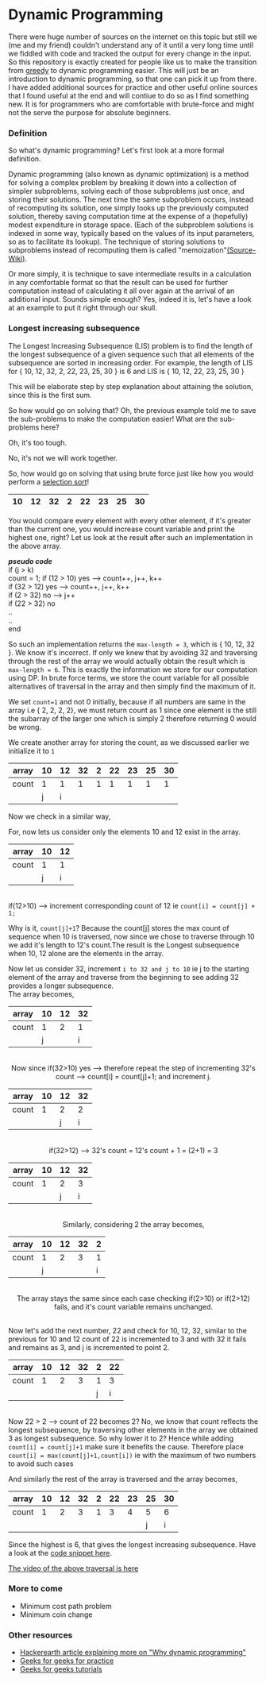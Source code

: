 # Dynamic Programming

There were huge number of sources on the internet on this topic but still we (me and my friend) couldn't understand any of it until a very long time until we fiddled with code and tracked the output for every change in the input. So this repository is exactly created for people like us to make the transition from [greedy](https://en.wikipedia.org/wiki/Greedy_algorithm) to dynamic programming easier. This will just be an introduction to dynamic programming, so that one can pick it up from there. I have added additional sources for practice and other useful online sources that I found useful at the end and will contiue to do so as I find something new. It is for programmers who are comfortable with brute-force and might not the serve the purpose for absolute beginners.

### Definition 

So what's dynamic programming? Let's first look at a more formal definition.

Dynamic programming (also known as dynamic optimization) is a method for solving a complex problem by breaking it down into a collection of simpler subproblems, solving each of those subproblems just once, and storing their solutions. The next time the same subproblem occurs, instead of recomputing its solution, one simply looks up the previously computed solution, thereby saving computation time at the expense of a (hopefully) modest expenditure in storage space. (Each of the subproblem solutions is indexed in some way, typically based on the values of its input parameters, so as to facilitate its lookup). The technique of storing solutions to subproblems instead of recomputing them is called "memoization"[(Source-Wiki)](https://en.wikipedia.org/wiki/Dynamic_programming).

Or more simply, it is technique to save intermediate results in a calculation in any comfortable format so that the result can be used for further computation instead of calculating it all over again at the arrival of an additional input. Sounds simple enough? Yes, indeed it is, let's have a look at an example to put it right through our skull.


### Longest increasing subsequence
The Longest Increasing Subsequence (LIS) problem is to find the length of the longest subsequence of a given sequence such that all elements of the subsequence are sorted in increasing order. 
For example, the length of LIS for { 10, 12, 32, 2, 22, 23, 25, 30 } is 6 and LIS is { 10, 12, 22, 23, 25, 30 }

This will be elaborate step by step explanation about attaining the solution, since this is the first sum.

So how would go on solving that?
Oh, the previous example told me to save the sub-problems to make the computation easier!
What are the sub-problems here?

Oh, it's too tough.

No, it's not we will work together.

So, how would go on solving that using brute force just like how you would perform a [selection sort](https://en.wikipedia.org/wiki/Selection_sort)!

<div align="center">

| 10  | 12  | 32  | 2 | 22  | 23  | 25 | 30 |
|--:|---|---|---|---|---|---|---|

</div>

You would compare every element with every other element, if it's greater than the current one, you would increase count variable and print the highest one, right? Let us look at the result after such an implementation in the above array.

***pseudo code*** </br>
if (j > k) </br>
count = 1;
if (12 > 10)  yes --> count++, j++, k++ </br>
if (32 > 12)  yes --> count++, j++, k++ </br>
if (2 > 32)  no  --> j++ </br>
if (22 > 32)  no </br>
.. </br>
.. </br>
end 

So such an implementation returns the `max-length = 3`, which is { 10, 12, 32 }. We know it's incorrect. If only we knew that by avoiding 32 and traversing through the rest of the array we would actually obtain the result which is `max-length = 6`. This is exactly the information we store for our computation using DP. In brute force terms, we store the count variable for all possible alternatives of traversal in the array and then simply find the maximum of it.

We set `count=1` and not 0 initially, because if all numbers are same in the array i.e { 2, 2, 2, 2}, we must return count as 1 since one element is the still the subarray of the larger one which is simply 2 therefore returning 0 would be wrong.

We create another array for storing the count, as we discussed earlier we initialize it to `1`

<div align="center">

| array | 10  | 12  | 32  |  2  | 22  | 23  | 25 | 30 |
|---    |---  |---  |---  | --- | --- |---  |--- |--- |
|count  |  1  |  1  |  1  |  1  |  1  | 1   | 1  | 1  |
|       | j   |  i  |     |     |     |     |    |    |

</div>

Now we check in a similar way,

For, now lets us consider only the elements 10 and 12 exist in the array.

<div align="center">

| array | 10  | 12  |
|---    |---  |---  |
|count  |  1  |  1  |
|       | j   |  i  |

</div>

</br>if(12>10) --> increment corresponding count of 12 ie `count[i] = count[j] + 1;`

Why is it, `count[j]+1`?
Because the count[j] stores the max count of sequence when 10 is traversed, now since we chose to traverse through 10 we add it's length to 12's count.The result is the Longest subsequence when 10, 12 alone are the elements in the array.

Now let us consider 32, increment `i to 32 and j to 10` ie j to the starting element of the array and traverse from the beginning to see adding 32 provides a longer subsequence.
</br>The array becomes,

<div align="center">

| array | 10  | 12  | 32  |
|---    |---  |---  |---  |
|count  |  1  |  2  |  1  |
|       | j   |     |  i  |

 
</br>Now since if(32>10) yes --> therefore repeat the step of incrementing 32's count --> count[i] = count[j]+1; and increment j.

| array | 10  | 12  | 32  |
|---    |---  |---  |---  |
|count  |  1  |  2  |  2  |
|       |     |  j  |  i  |

</br>if(32>12) --> 32's count = 12's count + 1 = (2+1) = 3


| array | 10  | 12  | 32  |
|---    |---  |---  |---  |
|count  |  1  |  2  |  3  |
|       |     |  j  |  i  |

</br>Similarly, considering 2 the array becomes,


| array | 10  | 12  | 32  | 2 |
|---    |---  |---  |---  |---|
|count  |  1  |  2  |  3  | 1 |
|       |  j  |     |     | i |

</br>The array stays the same since each case checking if(2>10) or if(2>12) fails, and it's count variable remains unchanged.

</div>

</br> Now let's add the next number, 22 and check for 10, 12, 32, similar to the previous for 10 and 12 count of 22 is incremented to 3 and with 32 it fails and remains as 3, and j is incremented to point 2.

<div align="center">

| array | 10  | 12  | 32  | 2 | 22 |
|---    |---  |---  |---  |---| -- |
|count  |  1  |  2  |  3  | 1 | 3  |
|       |     |     |     | j  | i |
</div>

</br>Now 22 > 2 --> count of 22 becomes 2? No, we know that count reflects the longest subsequence, by traversing other elements in the array we obtained 3 as longest subsequence. So why lower it to 2? Hence while adding `count[i] = count[j]+1` make sure it benefits the cause. Therefore place `count[i] = max(count[j]+1,count[i])` ie with the maximum of two numbers to avoid such cases



And similarly the rest of the array is traversed and the array becomes,

<div align="center">

| array | 10  | 12  | 32  |  2  | 22  | 23  | 25 | 30 |
|---    |---  |---  |---  | --- | --- |---  |--- |--- |
|count  |  1  |  2  |  3  |  1  |  3  | 4   | 5  | 6  |
|       |     |     |     |     |     |     | j  |  i |


</div>

Since the highest is 6, that gives the longest increasing subsequence. Have a look at the [code snippet here](https://github.com/nobodyme/Dynamic-Programming/blob/master/longest-increasing-sub-sequence.C).

[The video of the above traversal is here](https://youtu.be/Ns4LCeeOFS4)

### More to come

  - Minimum cost path problem
  - Minimum coin change

### Other resources
  - [Hackerearth article explaining more on "Why dynamic programming"](https://www.hackerearth.com/practice/notes/dynamic-programming-i-1/)
  - [Geeks for geeks for practice](http://practice.geeksforgeeks.org/topics/Dynamic-Programming/)
  - [Geeks for geeks tutorials](http://www.geeksforgeeks.org/fundamentals-of-algorithms/#DynamicProgramming)
